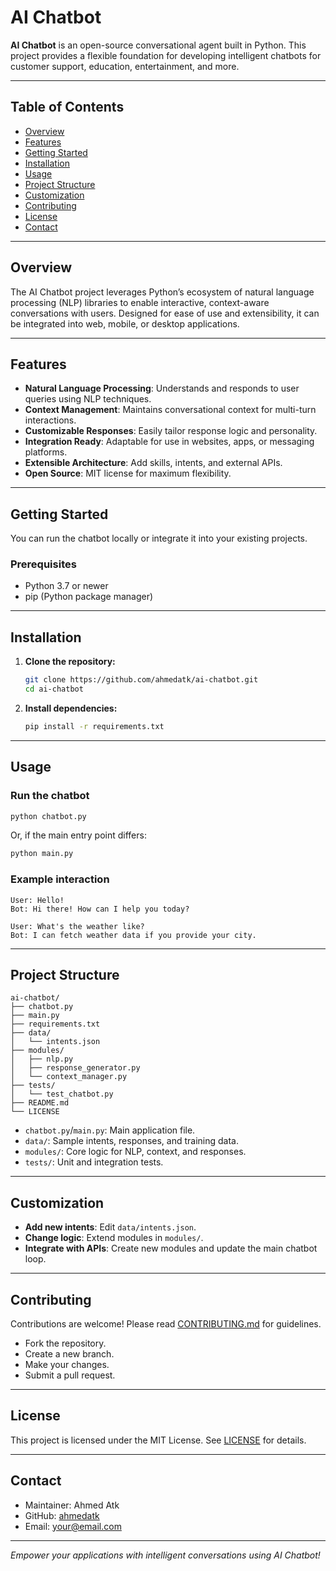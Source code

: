 # AI Chatbot

**AI Chatbot** is an open-source conversational agent built in Python. This project provides a flexible foundation for developing intelligent chatbots for customer support, education, entertainment, and more.

---

## Table of Contents

- [Overview](#overview)
- [Features](#features)
- [Getting Started](#getting-started)
- [Installation](#installation)
- [Usage](#usage)
- [Project Structure](#project-structure)
- [Customization](#customization)
- [Contributing](#contributing)
- [License](#license)
- [Contact](#contact)

---

## Overview

The AI Chatbot project leverages Python’s ecosystem of natural language processing (NLP) libraries to enable interactive, context-aware conversations with users. Designed for ease of use and extensibility, it can be integrated into web, mobile, or desktop applications.

---

## Features

- **Natural Language Processing**: Understands and responds to user queries using NLP techniques.
- **Context Management**: Maintains conversational context for multi-turn interactions.
- **Customizable Responses**: Easily tailor response logic and personality.
- **Integration Ready**: Adaptable for use in websites, apps, or messaging platforms.
- **Extensible Architecture**: Add skills, intents, and external APIs.
- **Open Source**: MIT license for maximum flexibility.

---

## Getting Started

You can run the chatbot locally or integrate it into your existing projects.

### Prerequisites

- Python 3.7 or newer
- pip (Python package manager)

---

## Installation

1. **Clone the repository:**
   ```bash
   git clone https://github.com/ahmedatk/ai-chatbot.git
   cd ai-chatbot
   ```

2. **Install dependencies:**
   ```bash
   pip install -r requirements.txt
   ```

---

## Usage

### Run the chatbot

```bash
python chatbot.py
```
Or, if the main entry point differs:
```bash
python main.py
```

### Example interaction

```text
User: Hello!
Bot: Hi there! How can I help you today?

User: What's the weather like?
Bot: I can fetch weather data if you provide your city.
```

---

## Project Structure

```text
ai-chatbot/
├── chatbot.py
├── main.py
├── requirements.txt
├── data/
│   └── intents.json
├── modules/
│   ├── nlp.py
│   ├── response_generator.py
│   └── context_manager.py
├── tests/
│   └── test_chatbot.py
├── README.md
└── LICENSE
```

- `chatbot.py`/`main.py`: Main application file.
- `data/`: Sample intents, responses, and training data.
- `modules/`: Core logic for NLP, context, and responses.
- `tests/`: Unit and integration tests.

---

## Customization

- **Add new intents**: Edit `data/intents.json`.
- **Change logic**: Extend modules in `modules/`.
- **Integrate with APIs**: Create new modules and update the main chatbot loop.

---

## Contributing

Contributions are welcome! Please read [CONTRIBUTING.md](CONTRIBUTING.md) for guidelines.

- Fork the repository.
- Create a new branch.
- Make your changes.
- Submit a pull request.

---

## License

This project is licensed under the MIT License. See [LICENSE](LICENSE) for details.

---

## Contact

- Maintainer: Ahmed Atk
- GitHub: [ahmedatk](https://github.com/ahmedatk)
- Email: your@email.com

---

*Empower your applications with intelligent conversations using AI Chatbot!*
